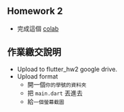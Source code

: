## Homework 2
* 完成這個 [colab](https://codelabs.developers.google.com/codelabs/flutter-codelab-first#0)

## 作業繳交說明
* Upload to flutter_hw2 google drive.
* Upload format
    * 開一個`你的學號的資料夾`
    * 把 `main.dart` 丟進去
    * 給`一個螢幕截圖`

<!-- ## What next?
* Experiment more with the app you wrote during this lab.
* Look at the code of [this advanced version](https://dartpad.dev/e7076b40fb17a0fa899f9f7a154a02e8) of the same app, to see how you can add animated lists, gradients, cross-fades, and more.
* Follow your learning journey by going to [flutter.dev/learn](https://flutter.dev/learn). -->